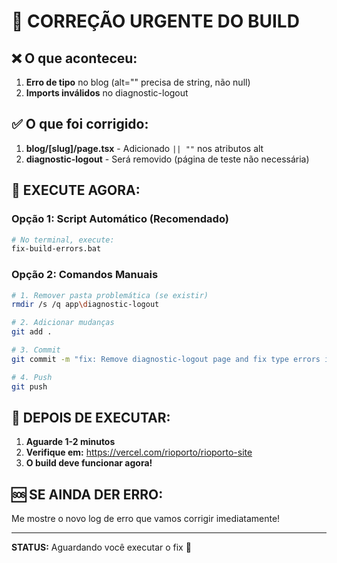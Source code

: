 # 🚨 CORREÇÃO URGENTE DO BUILD

## ❌ O que aconteceu:
1. **Erro de tipo** no blog (alt="" precisa de string, não null)
2. **Imports inválidos** no diagnostic-logout

## ✅ O que foi corrigido:
1. **blog/[slug]/page.tsx** - Adicionado `|| ""` nos atributos alt
2. **diagnostic-logout** - Será removido (página de teste não necessária)

## 🎯 EXECUTE AGORA:

### Opção 1: Script Automático (Recomendado)
```bash
# No terminal, execute:
fix-build-errors.bat
```

### Opção 2: Comandos Manuais
```bash
# 1. Remover pasta problemática (se existir)
rmdir /s /q app\diagnostic-logout

# 2. Adicionar mudanças
git add .

# 3. Commit
git commit -m "fix: Remove diagnostic-logout page and fix type errors in blog"

# 4. Push
git push
```

## 📱 DEPOIS DE EXECUTAR:

1. **Aguarde 1-2 minutos**
2. **Verifique em:** https://vercel.com/rioporto/rioporto-site
3. **O build deve funcionar agora!**

## 🆘 SE AINDA DER ERRO:

Me mostre o novo log de erro que vamos corrigir imediatamente!

---

**STATUS:** Aguardando você executar o fix 🔧
